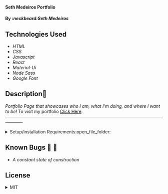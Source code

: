 #### Seth Medeiros Portfolio 

#### By _**:neckbeard:Seth Medeiros**_

## Technologies Used

* _HTML_
* _CSS_
* _Javascript_
* _React_
* _Material-Ui_
* _Node Sass_
* _Google Font_

## Description:memo:

_Portfolio Page that showcases who I am, what I'm doing, and where I want to be!_
 To visit my portfolio [Click Here](https://www.SethMedeiros.com/).
————————————————————————————————————————


<details>
  <summary>Setup/installation Requirements:open_file_folder:</summary>
  
## Setup and Use

### Prerequisites
* [Node](https://nodejs.org/en/)
* A text editor like [VS Code](https://code.visualstudio.com/)

### Installation
1. Clone the repository: `$ git clone https://github.com/Medeirosseth/Portfolio`
2. Navigate to the `Portfolio/` directory on your computer
3. Open with your preferred text editor to view the code base
4. To start a development server and view the project in the browser:
    * Navigate to `Portfolio/` in your command line
    * Run the command `npm install` to install dependencies
    * Optionally, run the command `npm run build` to make a bundle of the files
    * Finally, run the command `npm run start` to start a development server
</details>


## Known Bugs :no_entry_sign: :bug:

* _A constant state of construction_

## License

<details>
  <summary>MIT</summary>
Copyright <2021> <Seth Medeiros>

Permission is hereby granted, free of charge, to any person obtaining a copy of this software and associated documentation files (the "Software"), to deal in the Software without restriction, including without limitation the rights to use, copy, modify, merge, publish, distribute, sublicense, and/or sell copies of the Software, and to permit persons to whom the Software is furnished to do so, subject to the following conditions:

The above copyright notice and this permission notice shall be included in all copies or substantial portions of the Software.

THE SOFTWARE IS PROVIDED "AS IS", WITHOUT WARRANTY OF ANY KIND, EXPRESS OR IMPLIED, INCLUDING BUT NOT LIMITED TO THE WARRANTIES OF MERCHANTABILITY, FITNESS FOR A PARTICULAR PURPOSE AND NONINFRINGEMENT. IN NO EVENT SHALL THE AUTHORS OR COPYRIGHT HOLDERS BE LIABLE FOR ANY CLAIM, DAMAGES OR OTHER LIABILITY, WHETHER IN AN ACTION OF CONTRACT, TORT OR OTHERWISE, ARISING FROM, OUT OF OR IN CONNECTION WITH THE SOFTWARE OR THE USE OR OTHER DEALINGS IN THE SOFTWARE.
</details>


